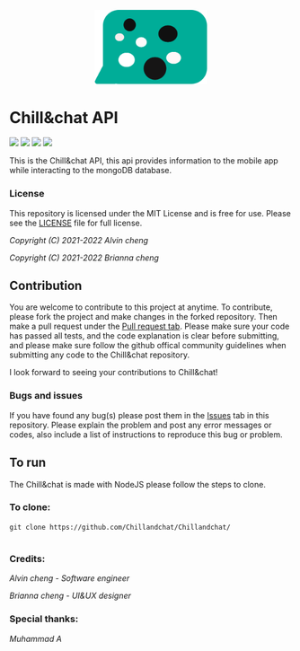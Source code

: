<p align="center"how><img src="https://github.com/Chillandchat/api/blob/master/logo.svg/" style="width:200px;"/></p>

# Chill&chat API
![](https://img.shields.io/github/repo-size/Chillandchat/api) ![](https://img.shields.io/github/release/Chillandchat/api) ![](https://img.shields.io/github/issues-pr-closed/Chillandchat/api) ![](https://img.shields.io/github/issues-pr-raw/Chillandchat/api)


This is the Chill&chat API, this api provides information to the mobile app while interacting to the mongoDB database.

### License

This repository is licensed under the MIT License and is free for use. Please see the [LICENSE](https://github.com/Chillandchat/api/blob/master/LICENSE) file for full license.


*Copyright (C) 2021-2022 Alvin cheng*

*Copyright (C) 2021-2022 Brianna cheng*

## Contribution

You are welcome to contribute to this project at anytime. To contribute, please fork the project and make changes in the forked repository. Then make a pull request under the [Pull request tab](https://github.com/Chill-and-chat/Chill-chat/pulls). Please make sure your code has passed all tests, and the code explanation is clear before submitting, and please make sure follow the github offical community guidelines when submitting any code to the Chill&chat repository.


I look forward to seeing your contributions to Chill&chat!

### Bugs and issues

If you have found any bug(s) please post them in the [Issues](https://github.com/Chill-and-chat/Chill-chat/issues) tab in this repository. Please explain the problem and post any error messages or codes, also include a list of instructions to reproduce this bug or problem.

## To run
The Chill&chat is made with NodeJS please follow the steps to clone.

### To clone:

```
git clone https://github.com/Chillandchat/Chillandchat/
```

#
### Credits:

*Alvin cheng - Software engineer*

*Brianna cheng - UI&UX designer* 

### Special thanks:

*Muhammad A*

